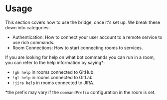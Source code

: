 # Usage

This section covers how to use the bridge, once it's set up. We break these
down into categories:

- Authentication: How to connect your user account to a remote service to use
  rich commands.
- Room Connections: How to start connecting rooms to services.

If you are looking for help on what bot commands you can run in a room, you can
refer to the help information by saying\*:

- `!gh help` in rooms connected to GitHub.
- `!gl help` in rooms connected to GitLab.
- `!jira help` in rooms connected to JIRA.

\*the prefix may vary if the `commandPrefix` configuration in the room is set.
